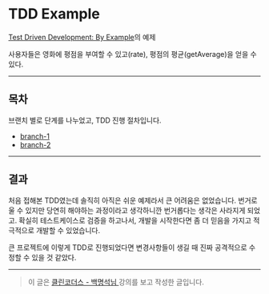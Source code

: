 # TDD Example

[Test Driven Development: By Example](https://www.amazon.com/Test-Driven-Development-Kent-Beck/dp/0321146530)의 예제

사용자들은 영화에 평점을 부여할 수 있고(rate), 평점의 평균(getAverage)을 얻을 수 있다.

---

## 목차
브랜치 별로 단계를 나누었고, TDD 진행 절차입니다.

- [branch-1](https://github.com/GGomi/TDD_Practice/tree/branch-1)
- [branch-2](https://github.com/GGomi/TDD_Practice/tree/branch-2)

---
## 결과

처음 접해본 TDD였는데 솔직히 아직은 쉬운 예제라서 큰 어려움은 없었습니다.
번거로울 수 있지만 당연히 해야하는 과정이라고 생각하니깐 번거롭다는 생각은 사라지게 되었고. 확실히 테스트케이스로 검증을 하고나서, 개발을 시작한다면 좀 더 믿음을 가지고 적극적으로 개발할 수 있었습니다.

큰 프로젝트에 이렇게 TDD로 진행되었다면 변경사항들이 생길 때 진짜 공격적으로 수정할 수 있을 것 같았다.

---
> 이 글은 [ 클린코더스 - 백명석님 ](https://www.youtube.com/user/codetemplate/videos) 강의를 보고 작성한 글입니다.
